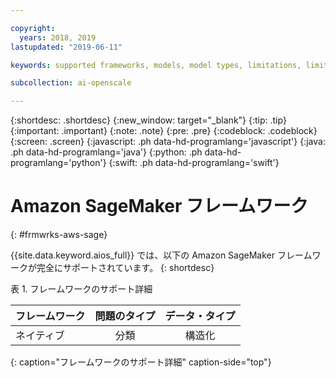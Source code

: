 ```yaml
---

copyright:
  years: 2018, 2019
lastupdated: "2019-06-11"

keywords: supported frameworks, models, model types, limitations, limits, AWS, Sagemaker, Amazon

subcollection: ai-openscale

---
```


{:shortdesc: .shortdesc}
{:new_window: target="_blank"}
{:tip: .tip}
{:important: .important}
{:note: .note}
{:pre: .pre}
{:codeblock: .codeblock}
{:screen: .screen}
{:javascript: .ph data-hd-programlang='javascript'}
{:java: .ph data-hd-programlang='java'}
{:python: .ph data-hd-programlang='python'}
{:swift: .ph data-hd-programlang='swift'}

# Amazon SageMaker フレームワーク
{: #frmwrks-aws-sage}

{{site.data.keyword.aios_full}} では、以下の Amazon SageMaker フレームワークが完全にサポートされています。
{: shortdesc}

表 1. フレームワークのサポート詳細

| フレームワーク | 問題のタイプ | データ・タイプ |
|:---|:---:|:---:|
| ネイティブ | 分類 | 構造化 |
{: caption="フレームワークのサポート詳細" caption-side="top"}




